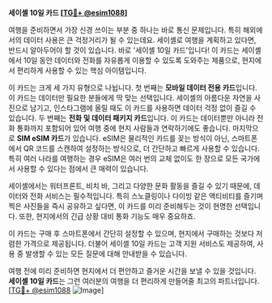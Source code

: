 **세이셸 10일 카드 [[TG💪+ @esim1088](https://t.me/s/esim1088)]**

여행을 준비하면서 가장 신경 쓰이는 부분 중 하나는 바로 통신 문제입니다. 특히 해외에서의 데이터 사용은 큰 걱정거리가 될 수 있는데요. 세이셸로 여행을 계획하고 있다면, 반드시 알아두어야 할 것이 있습니다. 바로 '세이셸 10일 카드'입니다! 이 카드는 세이셸에서 10일 동안 데이터와 전화를 자유롭게 이용할 수 있도록 도와주는 제품으로, 현지에서 편리하게 사용할 수 있는 핵심 아이템입니다.

이 카드는 크게 세 가지 유형으로 나뉩니다. 첫 번째는 **모바일 데이터 전용 카드**입니다. 이 카드는 데이터만 필요한 분들에게 딱 맞는 선택입니다. 세이셸의 아름다운 자연을 사진으로 남기고, 인스타그램에 올릴 때도 이 카드를 사용하면 데이터 걱정 없이 즐길 수 있습니다. 두 번째는 **전화 및 데이터 패키지 카드**입니다. 이 카드는 데이터뿐만 아니라 전화 통화까지 포함되어 있어 여행 중에 현지 사람들과 연락하기에도 좋습니다. 마지막으로 **SIM eSIM 카드**가 있습니다. eSIM은 물리적인 카드를 꽂는 방식이 아닌, 스마트폰에서 QR 코드를 스캔하여 설정하는 방식으로, 더 간단하고 빠르게 사용할 수 있습니다. 특히 여러 나라를 여행하는 경우 eSIM은 여러 번의 교체 없이도 한 장으로 모든 국가에서 사용할 수 있다는 점에서 큰 매력이 있습니다.

세이셸에서는 워터프론트, 비치 바, 그리고 다양한 문화 활동을 즐길 수 있기 때문에, 데이터와 전화 서비스는 필수적입니다. 특히 스노클링이나 다이빙 같은 액티비티를 즐기며 찍은 사진들을 즉시 공유하고 싶다면, 이 카드를 미리 준비해두는 것이 현명한 선택입니다. 또한, 현지에서의 긴급 상황 대비 통화 기능도 매우 중요하죠.

이 카드는 구매 후 스마트폰에서 간단히 설정할 수 있으며, 현지에서 구매하는 것보다 저렴한 가격으로 제공됩니다. 더불어 세이셸 10일 카드는 고객 지원 서비스도 제공하여, 사용 중 발생할 수 있는 모든 질문에 대해 안내받을 수 있습니다.

여행 전에 미리 준비하면 현지에서 더 편안하고 즐거운 시간을 보낼 수 있을 것입니다. **세이셸 10일 카드**는 그런 여러분의 여행을 더 편리하게 만들어줄 최고의 파트너입니다. [[TG💪+ @esim1088](https://t.me/s/esim1088) ![Image](https://i.postimg.cc/Y0z9fWf4/image.png)]